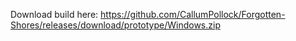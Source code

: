Download build here:
[https://github.com/CallumPollock/Forgotten-Shores/releases/download/prototype/Windows.zip
](https://github.com/CallumPollock/Forgotten-Shores/releases/tag/Windows)
